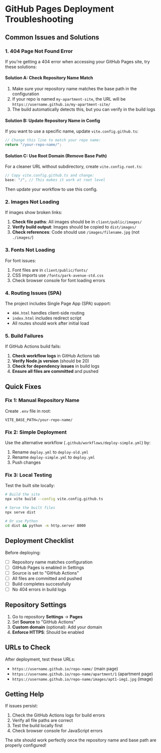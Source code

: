 # GitHub Pages Deployment Troubleshooting

## Common Issues and Solutions

### 1. 404 Page Not Found Error

If you're getting a 404 error when accessing your GitHub Pages site, try these solutions:

#### **Solution A: Check Repository Name Match**
1. Make sure your repository name matches the base path in the configuration
2. If your repo is named `my-apartment-site`, the URL will be `https://username.github.io/my-apartment-site/`
3. The build automatically detects this, but you can verify in the build logs

#### **Solution B: Update Repository Name in Config**
If you want to use a specific name, update `vite.config.github.ts`:
```typescript
// Change this line to match your repo name:
return "/your-repo-name/";
```

#### **Solution C: Use Root Domain (Remove Base Path)**
For a cleaner URL without subdirectory, create `vite.config.root.ts`:
```typescript
// Copy vite.config.github.ts and change:
base: "/", // This makes it work at root level
```

Then update your workflow to use this config.

### 2. Images Not Loading

If images show broken links:

1. **Check file paths**: All images should be in `client/public/images/`
2. **Verify build output**: Images should be copied to `dist/images/`
3. **Check references**: Code should use `/images/filename.jpg` (not `./images/`)

### 3. Fonts Not Loading

For font issues:
1. Font files are in `client/public/fonts/`
2. CSS imports use `/fonts/park-avenue-std.css`
3. Check browser console for font loading errors

### 4. Routing Issues (SPA)

The project includes Single Page App (SPA) support:
- `404.html` handles client-side routing
- `index.html` includes redirect script
- All routes should work after initial load

### 5. Build Failures

If GitHub Actions build fails:

1. **Check workflow logs** in GitHub Actions tab
2. **Verify Node.js version** (should be 20)
3. **Check for dependency issues** in build logs
4. **Ensure all files are committed** and pushed

## Quick Fixes

### Fix 1: Manual Repository Name
Create `.env` file in root:
```
VITE_BASE_PATH=/your-repo-name/
```

### Fix 2: Simple Deployment
Use the alternative workflow (`.github/workflows/deploy-simple.yml`) by:
1. Rename `deploy.yml` to `deploy-old.yml`
2. Rename `deploy-simple.yml` to `deploy.yml`
3. Push changes

### Fix 3: Local Testing
Test the built site locally:
```bash
# Build the site
npx vite build --config vite.config.github.ts

# Serve the built files
npx serve dist

# Or use Python
cd dist && python -m http.server 8000
```

## Deployment Checklist

Before deploying:
- [ ] Repository name matches configuration
- [ ] GitHub Pages is enabled in Settings
- [ ] Source is set to "GitHub Actions"
- [ ] All files are committed and pushed
- [ ] Build completes successfully
- [ ] No 404 errors in build logs

## Repository Settings

1. Go to repository **Settings** → **Pages**
2. Set **Source** to "GitHub Actions"
3. **Custom domain** (optional): Add your domain
4. **Enforce HTTPS**: Should be enabled

## URLs to Check

After deployment, test these URLs:
- `https://username.github.io/repo-name/` (main page)
- `https://username.github.io/repo-name/apartment/1` (apartment page)
- `https://username.github.io/repo-name/images/apt1-img1.jpg` (image)

## Getting Help

If issues persist:
1. Check the GitHub Actions logs for build errors
2. Verify all file paths are correct
3. Test the build locally first
4. Check browser console for JavaScript errors

The site should work perfectly once the repository name and base path are properly configured!